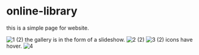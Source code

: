 # online-library
this is a simple page for website.

![1 (2)](https://user-images.githubusercontent.com/109730066/180220000-7e83413c-389f-4cd6-acb4-9ed552e0794c.png)
the gallery is in the form of a slideshow.
![2 (2)](https://user-images.githubusercontent.com/109730066/180220716-235b9507-49a0-467c-b6ad-62f1cf58c168.png)
![3 (2)](https://user-images.githubusercontent.com/109730066/180220739-5da27ad8-e3ab-4809-9370-223727c29ac9.png)
icons have hover.
![4](https://user-images.githubusercontent.com/109730066/180221363-5f9669c1-a699-429d-abe5-fdcac33c1a76.png)
